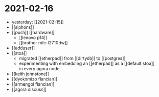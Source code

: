 # 2021-02-16

- yesterday: [[2021-02-15]]
- [[siphons]]
- [[push]] [[hardware]]
  - [[lenovo p14]]
  - [[brother mfc-l2710dw]]
- [[adduser]]
- [[stoa]]
  - migrated [[etherpad]] from [[dirtydb]] to [[postgres]]
  - experimenting with embedding an [[etherpad]] as a [[default stoa]] in every agora node.
- [[keith johnstone]]
- [[dyokomizo flancian]]
- [[armengol flancian]]
- [[agora discuss]]

